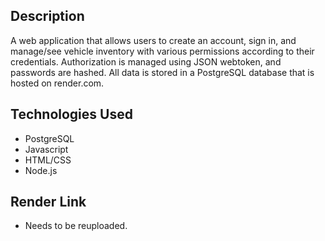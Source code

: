 ## Description
A web application that allows users to create an account, sign in, and manage/see vehicle inventory with various permissions according to their credentials. 
Authorization is managed using JSON webtoken, and passwords are hashed. 
All data is stored in a PostgreSQL database that is hosted on render.com. 

## Technologies Used
 - PostgreSQL
 - Javascript
 - HTML/CSS
 - Node.js

## Render Link
- Needs to be reuploaded. 
